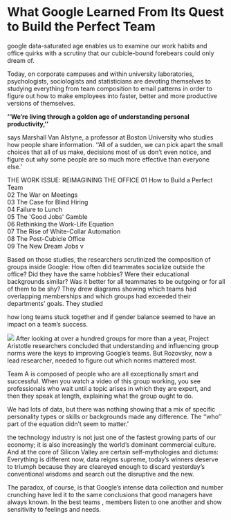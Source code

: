 # What Google Learned From Its Quest to Build the Perfect Team 


google data-saturated age enables us to 
examine our work habits and office quirks with 
a scrutiny that our cubicle-bound forebears could only dream of.




 Today, on corporate campuses and within university laboratories, psychologists, sociologists and statisticians are devoting themselves to studying everything from team composition to email patterns in order to figure out how to make employees into faster, better and more productive versions of themselves.
 
 
 
 
  **‘‘We’re living through a golden age of understanding personal productivity,’’**
  
  
   says Marshall Van Alstyne, a professor at Boston University who studies how people share information. ‘‘All of a sudden, we can pick apart the small choices that all of us make, decisions most of us don’t even notice, and figure out why some people are so much more effective
 than everyone else.’

THE WORK ISSUE: REIMAGINING THE OFFICE
01 How to Build a Perfect Team  
02 The War on Meetings  
03 The Case for Blind Hiring  
04 Failure to Lunch  
05 The 'Good Jobs' Gamble  
06 Rethinking the Work-Life Equation  
07 The Rise of White-Collar Automation  
08 The Post-Cubicle Office  
09 The New Dream Jobs v  


Based on those studies, the researchers scrutinized the composition of groups inside Google: 
How often did teammates socialize outside the office? Did they have the same hobbies? Were their educational backgrounds similar? Was it better for all teammates to be outgoing or for all of them to be shy? They drew diagrams showing which teams had overlapping memberships and which groups had exceeded their departments’ goals. They studied 

how long teams stuck together and if gender balance seemed to have an impact on a team’s success.


![](https://static01.nyt.com/images/2016/02/28/magazine/28mag-teams2/28mag-teams2-superJumbo.jpg?quality=90&auto=webp)
After looking at over a hundred groups for more than a year, Project Aristotle researchers concluded that understanding and influencing group norms were the keys to improving Google’s teams. But Rozovsky, now a lead researcher, needed to figure out which norms mattered most.  

Team A is composed of people who are 
all exceptionally smart and successful.
 When you watch a video of this group working, 
you see professionals who wait until a topic arises in which they are expert, and then they speak at length, explaining what the group ought to do.   



We had lots of data, but there was nothing showing that a mix of specific personality types or skills or backgrounds made any difference. The ‘‘who’’ part of the equation didn’t seem to matter.’


the technology industry is not just one of the fastest growing parts of our economy; it is also increasingly the world’s dominant commercial culture.
 And at the core of Silicon Valley are certain self-mythologies and dictums: Everything is different now, data reigns supreme, today’s 
winners deserve to triumph because they are cleareyed enough to discard yesterday’s conventional wisdoms and search out the disruptive and the new.

The paradox, of course, is that Google’s
 intense data collection and number crunching have
 led it to the same conclusions that good managers have always known. In the best teams
, members listen to one another and show sensitivity to feelings and needs. 
